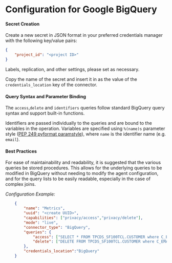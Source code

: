 # Configuration for Google BigQuery

#### Secret Creation

Create a new secret in JSON format in your preferred credentials manager with the following key/value pairs:
```json
{
    "project_id": "<project ID>"
}
```
Labels, replication, and other settings, please set as necessary.

Copy the name of the secret and insert it in as the value of the `credentials_location` key of the connector.

#### Query Syntax and Parameter Binding
The `access`,`delete` and `identifiers` queries follow standard BigQuery query syntax and support built-in functions. 

Identifiers are passed individually to the queries and are bound to the variables in the operation. Variables are specified using `%(name)s` parameter style ([PEP 249 pyformat paramstyle](https://peps.python.org/pep-0249/#paramstyle)), where `name` is the identifier name (e.g. `email`).

#### Best Practices
For ease of maintainability and readability, it is suggested that the various queries be stored procedures. This allows for the underlying queries to be modified in BigQuery without needing to modify the agent configuration, and for the query lists to be easily readable, especially in the case of complex joins.

_Configuration Example:_
```json
    {
        "name": "Metrics",
        "uuid": "<create UUID>",
        "capabilities": ["privacy/access","privacy/delete"],
        "mode": "live",
        "connector_type": "BigQuery",
        "queries": {
            "access": ["SELECT * FROM TPCDS_SF100TCL.CUSTOMER where C_EMAIL_ADDRESS = %(email)"],
            "delete": ["DELETE FROM TPCDS_SF100TCL.CUSTOMER where C_EMAIL_ADDRESS = %(email)"]
        },
        "credentials_location":"BigQuery"
    }
```

